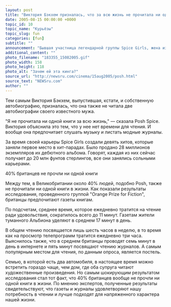 ```yaml
---
layout: post
title: "Виктория Бэкхем призналась, что за всю жизнь не прочитала ни одной книги"
date: 2005-08-15 00:00:00 +0000
topic_id: 10
topic_name: "Курьёзы"
topic_slug: fun
categories: [fun]
subtitle: ""
announcement: "Бывшая участница легендарной группы Spice Girls, жена известного английского футболиста Дэвида Бэкхема Виктория Бэкхем призналась, что за 31 год своей жизни она не прочитала ни одной книги. Об этом Posh Spice рассказала в интервью испанскому журналу Chic, сообщает Sky News."
additional_content: ""
photo_filename: "183355_15082005.gif"
photo_width: 158
photo_height: 118
photo_alt: "Зачем ей эта кинга?"
source_url: "http://newsru.com/cinema/15aug2005/posh.html"
source_text: "NEWSru.com"
author: ""
---
```

Тем самым Виктория Бэкхем, выпустившая, кстати, и собственную автобиографию, призналась, что она также не читала две автобиографии своего известного мужа.

"Я не прочитала ни одной книги за всю жизнь," &mdash; сказала Posh Spice. Виктория объяснила это тем, что у нее нет времени для чтения. И вообще она предпочитает слушать музыку и листать модные журналы.

За время своей карьеры Spice Girls создали девять хитов, которые заняли первое место в хит-парадах. Было продано 28 миллионов экземпляров их дебютного альбома. Говорят, каждая из них сейчас получает до 20 млн фунтов стерлингов, все они занялись сольными карьерами.

40% британцев не прочли ни одной книги

Между тем, в Великобритании около 40% людей, подобно Posh, также не прочитали ни одной книги в жизни. Как показали результаты исследования, проведенного группой "Orange Prize for Fiction", британцы предпочитают газеты книгам.

По подсчетам, среднее время, которое ежедневно тратится на чтение ради удовольствия, сократилось всего до 11 минут. Газетам жители туманного Альбиона уделяют в среднем 17 минут в день.

В общем чтению посвящается лишь шесть часов в неделю, в то время как на просмотр телепрограмм тратится ежедневно три часа. Выяснилось также, что в среднем британцы проводят семь минут в день в интернете и пять минут посвящают чтению журналов. А самым популярным местом для чтения, по данным опроса, является постель.

Семью, в которой есть два автомобиля, в настоящее время можно встретить гораздо чаще, чем дом, где оба супруга читают художественные произведения. Но самым шокирующим результатом исследования стал тот факт, что 40% британцев вообще не прочли ни одной книги в жизни. По мнению экспертов, полученные результаты свидетельствуют, что газеты и журналы удовлетворяют нашу потребность в чтении и лучше подходят для напряженного характера нашей жизни.
